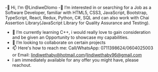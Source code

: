 -👋 Hi, I’m @LindiweDlomo
-👀 I’m interested in or searching for a Job as a Software Developer, familiar with HTML5, CSS3, JavaScript, Bootstrap, TypeScript, React, Redux, Python, C#, SQL and can also work with Chai Assertion Library(JavaScript Library for Quality Assurance and Testing).
- 🌱 I’m currently learning C++, i would really love to gain consideration and be given an Opportunity to showcase my capabilities.
- 💞️ I’m looking to collaborate on certain projects
- 📫 Here's how to reach me: Call/WhatsApp: 0711398624/0604025003 or Email: lindiwethaby@hotmail.com/lindiwethaby96@gmail.com
- I am immediately available for any offer you might have, please reachout.

<!---
LindiweDlomo/LindiweDlomo is a ✨ special ✨ repository because its `README.md` (this file) appears on your GitHub profile.
You can click the Preview link to take a look at your changes.
--->
